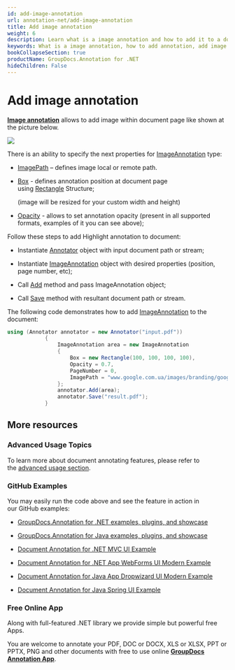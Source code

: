 ```yaml
---
id: add-image-annotation
url: annotation-net/add-image-annotation
title: Add image annotation
weight: 6
description: Learn what is a image annotation and how to add it to a document programmatically using GroupDocs.Annotation for .NET.
keywords: What is a image annotation, how to add annotation, add image annotation
bookCollapseSection: true
productName: GroupDocs.Annotation for .NET
hideChildren: False
---
```

# Add image annotation

**[Image annotation](https://apireference.groupdocs.com/net/annotation/groupdocs.annotation.models.annotationmodels/imageannotation)** allows to add image within document page like shown at the picture below.

![](https://wiki.lisbon.dynabic.com/download/thumbnails/30478647/Image-annotation.png?version=1&modificationDate=1580300221000&api=v2)

There is an ability to specify the next properties for [ImageAnnotation](https://apireference.groupdocs.com/net/annotation/groupdocs.annotation.models.annotationmodels/imageannotation) type:

*   [ImagePath](https://apireference.groupdocs.com/annotation/net/groupdocs.annotation.models.annotationmodels/imageannotation/properties/imagepath) – defines image local or remote path.
    
*   [Box](https://apireference.groupdocs.com/annotation/net/groupdocs.annotation.models.annotationmodels/imageannotation/properties/box) \- defines annotation position at document page using [Rectangle](https://apireference.groupdocs.com/net/annotation/groupdocs.annotation.models/rectangle) Structure;
    
    (image will be resized for your custom width and height)
    
*   [Opacity](https://apireference.groupdocs.com/annotation/net/groupdocs.annotation.models.annotationmodels/imageannotation/properties/opacity) - allows to set annotation opacity (present in all supported formats, examples of it you can see above);
    

Follow these steps to add Highlight annotation to document:

*   Instantiate [Annotator](https://apireference.groupdocs.com/net/annotation/groupdocs.annotation/annotator) object with input document path or stream;
    
*   Instantiate [ImageAnnotation](https://apireference.groupdocs.com/annotation/net/groupdocs.annotation.models.annotationmodels/imageannotation) object with desired properties (position, page number, etc);
    
*   Call [Add](https://apireference.groupdocs.com/net/annotation/groupdocs.annotation/annotator/methods/add) method and pass ImageAnnotation object;
    
*   Call [Save](https://apireference.groupdocs.com/net/annotation/groupdocs.annotation/annotator/methods/save) method with resultant document path or stream.  
      
      
    

The following code demonstrates how to add [ImageAnnotation](https://apireference.groupdocs.com/net/annotation/groupdocs.annotation.models.annotationmodels/imageannotation) to the document:

```csharp
using (Annotator annotator = new Annotator("input.pdf"))
            {
                ImageAnnotation area = new ImageAnnotation
                {
                    Box = new Rectangle(100, 100, 100, 100),
                    Opacity = 0.7,
                    PageNumber = 0,
                    ImagePath = "www.google.com.ua/images/branding/googlelogo/2x/googlelogo_color_92x30dp.png"
                };
                annotator.Add(area);
                annotator.Save("result.pdf");
            }

```

## More resources

### Advanced Usage Topics

To learn more about document annotating features, please refer to the [advanced usage section](Advanced%2Busage.html).

### GitHub Examples

You may easily run the code above and see the feature in action in our GitHub examples:

*   [GroupDocs.Annotation for .NET examples, plugins, and showcase](https://github.com/groupdocs-annotation/GroupDocs.Annotation-for-.NET)
    
*   [GroupDocs.Annotation for Java examples, plugins, and showcase](https://github.com/groupdocs-annotation/GroupDocs.Annotation-for-Java)
    
*   [Document Annotation for .NET MVC UI Example](https://github.com/groupdocs-annotation/GroupDocs.Annotation-for-.NET-MVC) 
    
*   [Document Annotation for .NET App WebForms UI Modern Example](https://github.com/groupdocs-annotation/GroupDocs.Annotation-for-.NET-WebForms)
    
*   [Document Annotation for Java App Dropwizard UI Modern Example](https://github.com/groupdocs-annotation/GroupDocs.Annotation-for-Java-Dropwizard)
    
*   [Document Annotation for Java Spring UI Example](https://github.com/groupdocs-annotation/GroupDocs.Annotation-for-Java-Spring)
    

### Free Online App

Along with full-featured .NET library we provide simple but powerful free Apps.

You are welcome to annotate your PDF, DOC or DOCX, XLS or XLSX, PPT or PPTX, PNG and other documents with free to use online **[GroupDocs Annotation App](https://products.groupdocs.app/annotation)**.
